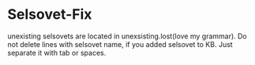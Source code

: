 # Selsovet-Fix
unexisting selsovets are located in unexsisting.lost(love my grammar).
Do not delete lines with selsovet name, if you added selsovet to KB. Just separate it with tab or spaces.

